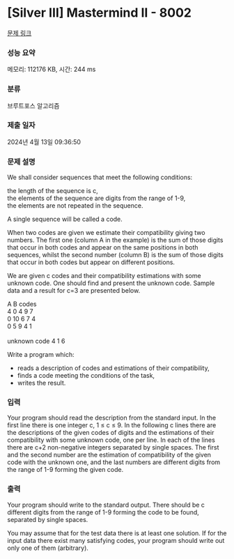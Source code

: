 # [Silver III] Mastermind II - 8002 

[문제 링크](https://www.acmicpc.net/problem/8002) 

### 성능 요약

메모리: 112176 KB, 시간: 244 ms

### 분류

브루트포스 알고리즘

### 제출 일자

2024년 4월 13일 09:36:50

### 문제 설명

<p>We shall consider sequences that meet the following conditions:</p>

<p>    the length of the sequence is c,<br>
    the elements of the sequence are digits from the range of 1-9,<br>
    the elements are not repeated in the sequence.</p>

<p>A single sequence will be called a code.</p>

<p>When two codes are given we estimate their compatibility giving two numbers. The first one (column A in the example) is the sum of those digits that occur in both codes and appear on the same positions in both sequences, whilst the second number (column B) is the sum of those digits that occur in both codes but appear on different positions.</p>

<p>We are given c codes and their compatibility estimations with some unknown code. One should find and present the unknown code. Sample data and a result for c=3 are presented below.</p>

<p>    A              B            codes<br>
    4              0         4    9    7<br>
    0              10        6    7    4<br>
    0              5          9    4    1<br>
 <br>
    unknown code     4    1    6</p>

<p>
Write a program which:</p>

<ul>
	<li>reads a description of codes and estimations of their compatibility,</li>
	<li>finds a code meeting the conditions of the task,</li>
	<li>writes the result.</li>
</ul>

### 입력 

 <p>Your program should read the description from the standard input. In the first line there is one integer c, 1 ≤ c ≤ 9. In the following c lines there are the descriptions of the given codes of digits and the estimations of their compatibility with some unknown code, one per line. In each of the lines there are c+2 non-negative integers separated by single spaces. The first and the second number are the estimation of compatibility of the given code with the unknown one, and the last  numbers are different digits from the range of 1-9 forming the given code.</p>

<p> </p>

### 출력 

 <p>Your program should write to the standard output. There should be c different digits from the range of 1-9 forming the code to be found, separated by single spaces.</p>

<p>You may assume that for the test data there is at least one solution. If for the input data there exist many satisfying codes, your program should write out only one of them (arbitrary).</p>

